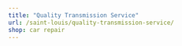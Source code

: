 ```yaml
---
title: "Quality Transmission Service"
url: /saint-louis/quality-transmission-service/
shop: car repair
---
```

